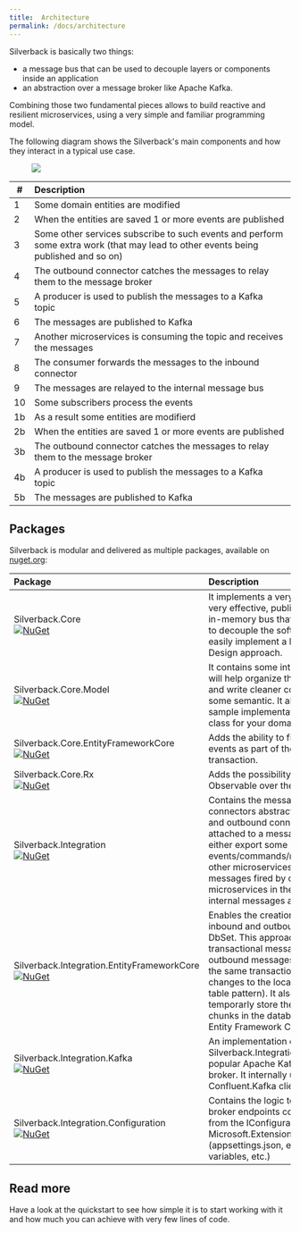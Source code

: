 ```yaml
---
title:  Architecture
permalink: /docs/architecture
---
```


Silverback is basically two things:
* a message bus that can be used to decouple layers or components inside an application
* an abstraction over a message broker like Apache Kafka.

Combining those two fundamental pieces allows to build reactive and resilient microservices, using a very simple and familiar programming model.

The following diagram shows the Silverback's main components and how they interact in a typical use case.

<figure>
	<a href="{{ site.baseurl }}/assets/images/arch-overview.png"><img src="{{ site.baseurl }}/assets/images/arch-overview.png"></a>
</figure>

\# | Description
-- | :--
1 | Some domain entities are modified
2 | When the entities are saved 1 or more events are published
3 | Some other services subscribe to such events and perform some extra work (that may lead to other events being published and so on)
4 | The outbound connector catches the messages to relay them to the message broker
5 | A producer is used to publish the messages to a Kafka topic
6 | The messages are published to Kafka
7 | Another microservices is consuming the topic and receives the messages
8 | The consumer forwards the messages to the inbound connector
9 | The messages are relayed to the internal message bus
10 | Some subscribers process the events
1b | As a result some entities are modifierd
2b | When the entities are saved 1 or more events are published
3b | The outbound connector catches the messages to relay them to the message broker
4b | A producer is used to publish the messages to a Kafka topic
5b | The messages are published to Kafka

## Packages

Silverback is modular and delivered as multiple packages, available on [nuget.org](https://www.nuget.org/packages?q=Silverback):

Package | Description
:-- | :--
Silverback.Core<br/>[![NuGet](http://img.shields.io/nuget/v/Silverback.Core.svg)](https://www.nuget.org/packages/Silverback.Core/) | It implements a very simple, yet very effective, publish/subscribe in-memory bus that can be used to decouple the software parts and easily implement a Domain Driven Design approach.
Silverback.Core.Model<br/>[![NuGet](http://img.shields.io/nuget/v/Silverback.Core.Model.svg)](https://www.nuget.org/packages/Silverback.Core.Model/) | It contains some interfaces that will help organize the messages and write cleaner code, adding some semantic. It also includes a sample implementation of a base class for your domain entities.
Silverback.Core.EntityFrameworkCore<br/>[![NuGet](http://img.shields.io/nuget/v/Silverback.Core.EntityFrameworkCore.svg)](https://www.nuget.org/packages/Silverback.Core.EntityFrameworkCore/) | Adds the ability to fire the domain events as part of the SaveChanges transaction.
Silverback.Core.Rx<br/>[![NuGet](http://img.shields.io/nuget/v/Silverback.Core.Rx.svg)](https://www.nuget.org/packages/Silverback.Core.Rx/) | Adds the possibility to create an Rx Observable over the internal bus.
Silverback.Integration<br/>[![NuGet](http://img.shields.io/nuget/v/Silverback.Integration.svg)](https://www.nuget.org/packages/Silverback.Integration/) | Contains the message broker and connectors abstraction. Inbound and outbound connectors can be attached to a message broker to either export some events/commands/messages to other microservices or react to the messages fired by other microservices in the same way as internal messages are handled.
Silverback.Integration.EntityFrameworkCore<br/>[![NuGet](http://img.shields.io/nuget/v/Silverback.Integration.EntityFrameworkCore.svg)](https://www.nuget.org/packages/Silverback.Integration.EntityFrameworkCore/) | Enables the creation of the inbound and outbound messages DbSet. This approach leads to fully transactional messaging, since the outbound messages are saved in the same transaction as the changes to the local data (outbox table pattern). It also allows to temporarly store the message chunks in the database, using Entity Framework Core. 
Silverback.Integration.Kafka<br/>[![NuGet](http://img.shields.io/nuget/v/Silverback.Integration.Kafka.svg)](https://www.nuget.org/packages/Silverback.Integration.Kafka/) | An implementation of Silverback.Integration for the popular Apache Kafka message broker. It internally uses the Confluent.Kafka client.
Silverback.Integration.Configuration<br/>[![NuGet](http://img.shields.io/nuget/v/Silverback.Integration.Configuration.svg)](https://www.nuget.org/packages/Silverback.Integration.Configuration/) | Contains the logic to read the broker endpoints configuration from the IConfiguration from Microsoft.Extensions.Configuration (appsettings.json, environment variables, etc.)

## Read more

Have a look at the quickstart to see how simple it is to start working with it and how much you can achieve with very few lines of code.
